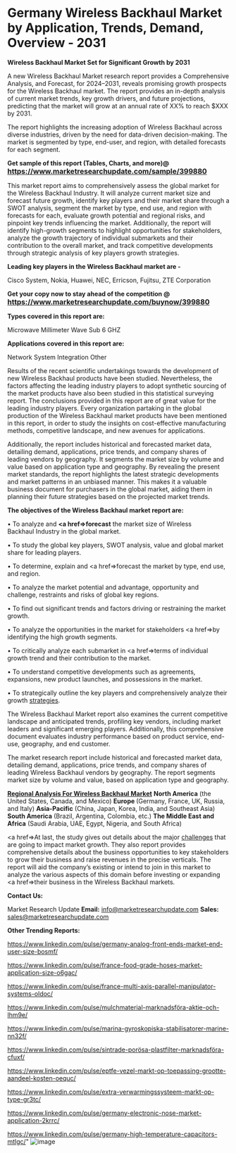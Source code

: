 # Germany Wireless Backhaul Market by Application, Trends, Demand, Overview - 2031

<strong>Wireless Backhaul Market Set for Significant Growth by 2031</strong>

A new Wireless Backhaul Market research report provides a Comprehensive Analysis, and Forecast, for 2024–2031, reveals promising growth prospects for the Wireless Backhaul market. The report provides an in-depth analysis of current market trends, key growth drivers, and future projections, predicting that the market will grow at an annual rate of XX% to reach $XXX by 2031.

The report highlights the increasing adoption of Wireless Backhaul across diverse industries, driven by the need for data-driven decision-making. The market is segmented by type, end-user, and region, with detailed forecasts for each segment.

<strong>Get sample of this report (Tables, Charts, and more)@ <a href=https://www.marketresearchupdate.com/sample/399880><font size=3 color=#0000ff>https://www.marketresearchupdate.com/sample/399880</font></a></strong>

This market report aims to comprehensively assess the global market for the Wireless Backhaul Industry. It will analyze current market size and forecast future growth, identify key players and their market share through a SWOT analysis, segment the market by type, end use, and region with forecasts for each, evaluate growth potential and regional risks, and pinpoint key trends influencing the market. Additionally, the report will identify high-growth segments to highlight opportunities for stakeholders, analyze the growth trajectory of individual submarkets and their contribution to the overall market, and track competitive developments through strategic analysis of key players growth strategies.

<strong>Leading key players in the Wireless Backhaul market are -</strong>

Cisco System, Nokia, Huawei, NEC, Erricson, Fujitsu, ZTE Corporation

<strong>Get your copy now to stay ahead of the competition @ <a href=https://www.marketresearchupdate.com/buynow/399880><font size=3 color=#0000ff>https://www.marketresearchupdate.com/buynow/399880</font></a></strong>

<strong>Types covered in this report are:</strong>

Microwave
Millimeter Wave
Sub 6 GHZ

<strong>Applications covered in this report are:</strong>

Network
System Integration
Other

Results of the recent scientific undertakings towards the development of new Wireless Backhaul products have been studied. Nevertheless, the factors affecting the leading industry players to adopt synthetic sourcing of the market products have also been studied in this statistical surveying report. The conclusions provided in this report are of great value for the leading industry players. Every organization partaking in the global production of the Wireless Backhaul market products have been mentioned in this report, in order to study the insights on cost-effective manufacturing methods, competitive landscape, and new avenues for applications.

Additionally, the report includes historical and forecasted market data, detailing demand, applications, price trends, and company shares of leading vendors by geography. It segments the market size by volume and value based on application type and geography. By revealing the present market standards, the report highlights the latest strategic developments and market patterns in an unbiased manner. This makes it a valuable business document for purchasers in the global market, aiding them in planning their future strategies based on the projected market trends.

<strong>The objectives of the Wireless Backhaul market report are:</strong>

• To analyze and <strong><a href=><strong>forecast</strong></a></strong> the market size of Wireless Backhaul Industry in the global market.

• To study the global key players, SWOT analysis, value and global market share for leading players.

• To determine, explain and <a href=>forecast</a> the market by type, end use, and region.

• To analyze the market potential and advantage, opportunity and challenge, restraints and risks of global key regions.

• To find out significant trends and factors driving or restraining the market growth.

• To analyze the opportunities in the market for stakeholders <a href=>by</a> identifying the high growth segments.

• To critically analyze each submarket in <a href=>terms</a> of individual growth trend and their contribution to the market.

• To understand competitive developments such as agreements, expansions, new product launches, and possessions in the market.

• To strategically outline the key players and comprehensively analyze their growth <a href=ASDF881288>strategies</a>.

The Wireless Backhaul Market report also examines the current competitive landscape and anticipated trends, profiling key vendors, including market leaders and significant emerging players. Additionally, this comprehensive document evaluates industry performance based on product service, end-use, geography, and end customer.

The market research report include historical and forecasted market data, detailing demand, applications, price trends, and company shares of leading Wireless Backhaul vendors by geography. The report segments market size by volume and value, based on application type and geography.

<strong><u><b>Regional Analysis For Wireless Backhaul Market</b></u></strong>
<strong><b>North America</b></strong> (the United States, Canada, and Mexico)
<strong><b>Europe </b></strong>(Germany, France, UK, Russia, and Italy)
<strong><b>Asia-Pacific</b></strong> (China, Japan, Korea, India, and Southeast Asia)
<strong><b>South America</b></strong> (Brazil, Argentina, Colombia, etc.)
<strong><b>The Middle East and Africa</b></strong> (Saudi Arabia, UAE, Egypt, Nigeria, and South Africa)

<a href=>At last,</a> the study gives out details about the major <a href=ASDF991299>challenges</a> that are going to impact market growth. They also report provides comprehensive details about the business opportunities to key stakeholders to grow their business and raise revenues in the precise verticals. The report will aid the company’s existing or intend to join in this market to analyze the various aspects of this domain before investing or expanding <a href=>their</a> business in the Wireless Backhaul markets.

<strong>Contact Us:</strong>

Market Research Update
<strong>Email:</strong> info@marketresearchupdate.com
<strong>Sales:</strong> sales@marketresearchupdate.com

<strong>Other Trending Reports:</strong>

<a href=https://www.linkedin.com/pulse/germany-analog-front-ends-market-end-user-size-bosmf/>https://www.linkedin.com/pulse/germany-analog-front-ends-market-end-user-size-bosmf/</a>

<a href=https://www.linkedin.com/pulse/france-food-grade-hoses-market-application-size-o6gac/>https://www.linkedin.com/pulse/france-food-grade-hoses-market-application-size-o6gac/</a>

<a href=https://www.linkedin.com/pulse/france-multi-axis-parallel-manipulator-systems-oldoc/>https://www.linkedin.com/pulse/france-multi-axis-parallel-manipulator-systems-oldoc/</a>

<a href=https://www.linkedin.com/pulse/mulchmaterial-marknadsföra-aktie-och-lhm9e/>https://www.linkedin.com/pulse/mulchmaterial-marknadsföra-aktie-och-lhm9e/</a>

<a href=https://www.linkedin.com/pulse/marina-gyroskopiska-stabilisatorer-marine-nn32f/>https://www.linkedin.com/pulse/marina-gyroskopiska-stabilisatorer-marine-nn32f/</a>

<a href=https://www.linkedin.com/pulse/sintrade-porösa-plastfilter-marknadsföra-cfuxf/>https://www.linkedin.com/pulse/sintrade-porösa-plastfilter-marknadsföra-cfuxf/</a>

<a href=https://www.linkedin.com/pulse/eptfe-vezel-markt-op-toepassing-grootte-aandeel-kosten-oequc/>https://www.linkedin.com/pulse/eptfe-vezel-markt-op-toepassing-grootte-aandeel-kosten-oequc/</a>

<a href=https://www.linkedin.com/pulse/extra-verwarmingssysteem-markt-op-type-gr3tc/>https://www.linkedin.com/pulse/extra-verwarmingssysteem-markt-op-type-gr3tc/</a>

<a href=https://www.linkedin.com/pulse/germany-electronic-nose-market-application-2krrc/>https://www.linkedin.com/pulse/germany-electronic-nose-market-application-2krrc/</a>

<a href=https://www.linkedin.com/pulse/germany-high-temperature-capacitors-mtlgc/>https://www.linkedin.com/pulse/germany-high-temperature-capacitors-mtlgc/</a>"
![image](https://github.com/user-attachments/assets/e6584a3b-a920-482c-bf07-3bcafdc1e6c4)
